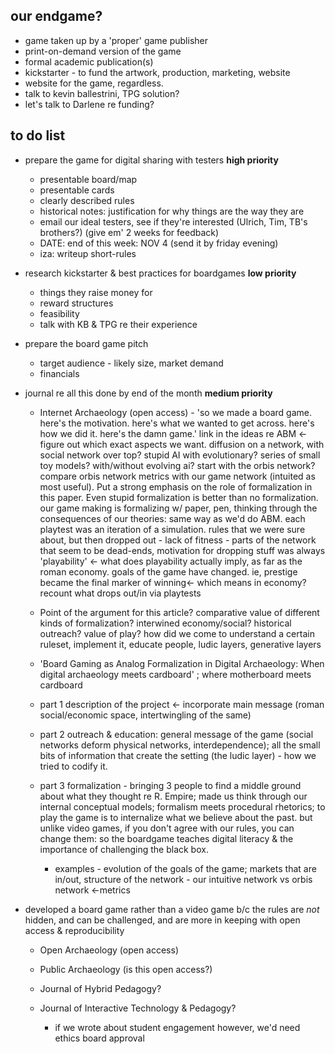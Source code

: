 ## our endgame?

- game taken up by a 'proper' game publisher
- print-on-demand version of the game
- formal academic publication(s)
- kickstarter - to fund the artwork, production, marketing, website
- website for the game, regardless.
- talk to kevin ballestrini, TPG solution?
- let's talk to Darlene re funding?


## to do list
- prepare the game for digital sharing with testers  **high priority**
  - presentable board/map
  - presentable cards
  - clearly described rules
  - historical notes: justification for why things are the way they are
  - email our ideal testers, see if they're interested (Ulrich, Tim, TB's brothers?) (give em' 2 weeks for feedback)
  - DATE: end of this week: NOV 4 (send it by friday evening)
  - iza: writeup short-rules

- research kickstarter & best practices for boardgames **low priority**
  - things they raise money for
  - reward structures
  - feasibility
  - talk with KB & TPG re their experience

- prepare the board game pitch
  - target audience - likely size, market demand
  - financials

- journal re all this done by end of the month **medium priority**
  - Internet Archaeology (open access) - 'so we made a board game. here's the motivation. here's what we wanted to get across. here's how we did it. here's the damn game.' link in the ideas re ABM <- figure out which exact aspects we want. diffusion on a network, with social network over top? stupid AI with evolutionary? series of small toy models? with/without evolving ai? start with the orbis network? compare orbis network metrics with our game network (intuited as most useful). Put a strong emphasis on the role of formalization in this paper. Even stupid formalization is better than no formalization. our game making is formalizing w/ paper, pen, thinking through the consequences of our theories: same way as we'd do ABM. each playtest was an iteration of a simulation. rules that we were sure about, but then dropped out - lack of fitness - parts of the network that seem to be dead-ends, motivation for dropping stuff was always 'playability' <- what does playability actually imply, as far as the roman economy. goals of the game have changed. ie, prestige became the final marker of winning<- which means in economy? recount what drops out/in via playtests

  - Point of the argument for this article? comparative value of different kinds of formalization? interwined economy/social? historical outreach? value of play? how did we come to understand a certain ruleset, implement it, educate people, ludic layers, generative layers


  - 'Board Gaming as Analog Formalization in Digital Archaeology: When digital archaeology meets cardboard' ; where motherboard meets cardboard
  - part 1 description of the project <- incorporate main message (roman social/economic space, intertwingling of the same)
  - part 2 outreach & education: general message of the game (social networks deform physical networks, interdependence); all the small bits of information that create the setting (the ludic layer) - how we tried to codify it.
  - part 3 formalization - bringing 3 people to find a middle ground about what they thought re R. Empire; made us think through our internal conceptual models; formalism meets procedural rhetorics; to play the game is to internalize what we believe about the past. but unlike video games, if you don't agree with our rules, you can change them: so the boardgame teaches digital literacy & the importance of challenging the black box.
    - examples - evolution of the goals of the game; markets that are in/out, structure of the network - our intuitive network vs orbis network <-metrics

- developed a board game rather than a video game b/c the rules are *not* hidden, and can be challenged, and are more in keeping with open access & reproducibility

  - Open Archaeology (open access)
  - Public Archaeology (is this open access?)
  - Journal of Hybrid Pedagogy?
  - Journal of Interactive Technology & Pedagogy?

    - if we wrote about student engagement however, we'd need ethics board approval
